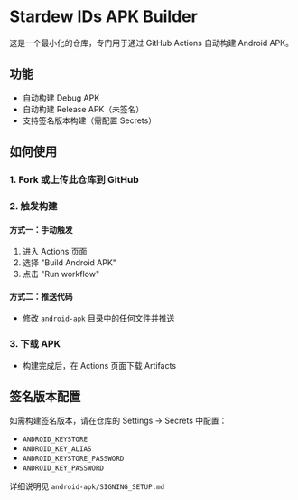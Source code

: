 # Stardew IDs APK Builder

这是一个最小化的仓库，专门用于通过 GitHub Actions 自动构建 Android APK。

## 功能

- 自动构建 Debug APK
- 自动构建 Release APK（未签名）
- 支持签名版本构建（需配置 Secrets）

## 如何使用

### 1. Fork 或上传此仓库到 GitHub

### 2. 触发构建

#### 方式一：手动触发
1. 进入 Actions 页面
2. 选择 "Build Android APK"
3. 点击 "Run workflow"

#### 方式二：推送代码
- 修改 `android-apk` 目录中的任何文件并推送

### 3. 下载 APK
- 构建完成后，在 Actions 页面下载 Artifacts

## 签名版本配置

如需构建签名版本，请在仓库的 Settings → Secrets 中配置：
- `ANDROID_KEYSTORE`
- `ANDROID_KEY_ALIAS`
- `ANDROID_KEYSTORE_PASSWORD`
- `ANDROID_KEY_PASSWORD`

详细说明见 `android-apk/SIGNING_SETUP.md`